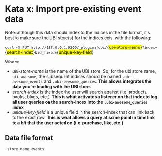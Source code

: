 # Kata x:  Import pre-existing event data

Note: although this data should index to the indices in the file format, it's best to make sure the UBI store(s) for the indices exist with the following:

`curl -X PUT http://127.0.0.1:9200/_plugins/ubi/`{<mark>ubi-store-name}</mark>`?index=`{<mark>search-index</mark>}`&id_field=`{<mark>unique-key-field</mark>}

Where:
- *ubi-store-name* is the name of the UBI store.  So, for the ubi store name, `ubi-awesome`, the subsequent indices should be named `.ubi-awesome_events` and `.ubi-awesome_queries`.  **This allows integrates the data you're loading with the UBI store.** 
- *search-index* is the index the user will search against (i.e. products, books, blogs, etc.). **This is what activates a listener on that index to log all user queries on the search-index into the `.ubi-awesome_queries` index**
- *unique-key-field* is a unique field in the search-index that can link back to the exact row. **This is what allows a query at some point in time link to a *hit* that the user acted on (i.e. purchase, like, etc.)**


## Data file format


```
.store_name_events
```

